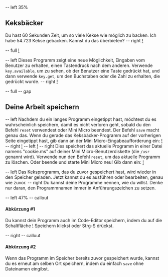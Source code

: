 -- left 35%
## Keksbäcker
Du hast 60 Sekunden Zeit, um so viele Kekse wie möglich zu backen. Ich habe 54.723 Kekse gebacken. Kannst du das überbieten?
-- right
[!](p24-howToPlay.png)

-- full
[!](p24-listing1.png)

-- left
Dieses Programm zeigt eine neue Möglichkeit, Eingaben vom Benutzer zu erhalten, einen Tastendruck nach dem anderen. Verwende `key.available`, um zu sehen, ob der Benutzer eine Taste gedrückt hat, und dann verwende `key.get`, um den Buchstaben oder die Zahl zu erhalten, die gedrückt wurde.
-- right
[!](p24-cookieScreen.png)

-- full
-- gap
## Deine Arbeit speichern
-- left
Nachdem du ein langes Programm eingetippt hast, möchtest du es wahrscheinlich speichern, damit es nicht verloren geht, sobald du den Befehl `reset` verwendest oder Mini Micro beendest. Der Befehl `save` macht genau das.
Wenn du gerade das Keksbäcker-Programm auf der vorherigen Seite eingetippt hast, gib dann an der Mini Micro-Eingabeaufforderung ein:
[!](p24-saveCookieCode.png)
-- right
[!](p24-filebot.png)
-- left
[!](p24-saveCookieScreen.png)
-- right
Dies speichert das aktuelle Programm in einer Datei namens "cookie.ms" auf deiner Mini Micro-Benutzerdiskette (die `/usr` genannt wird).
Verwende nun den Befehl `reset`, um das aktuelle Programm zu löschen. Oder beende und starte Mini Micro neu! Gib dann ein:
[!](p24-loadCookieCode.png)

-- left
Das Keksprogramm, das du zuvor gespeichert hast, wird wieder in den Speicher geladen. Jetzt kannst du es ausführen oder bearbeiten, genau wie zuvor.
-- right
Du kannst deine Programme nennen, wie du willst. Denke nur daran, den Programmnamen immer in Anführungszeichen zu setzen.

-- left 47%
-- callout
#### Abkürzung #1
Du kannst dein Programm auch im Code-Editor speichern, indem du auf die Schaltfläche [!](p24-saveIcon.png) Speichern klickst oder Strg-S drückst.

-- right
-- callout
#### Abkürzung #2
Wenn das Programm im Speicher bereits zuvor gespeichert wurde, kannst du es erneut am selben Ort speichern, indem du einfach `save` ohne Dateinamen eingibst.
